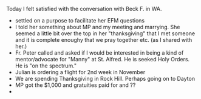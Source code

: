 Today I felt satisfied with the conversation with Beck F. in WA.

- settled on a purpose to facilitate her EFM questions
- I told her something about MP and my meeting and marrying. She seemed a little bit over the top in her "thanksgiving" that I met someone and it is complete enoughy that we pray together etc. (as I shared with her.)
- Fr. Peter called and asked if I would be interested in being a kind of mentor/advocate for "Manny" at St. Alfred. He is seeked Holy Orders. He is "on the spectrum."
- Julian is ordering a flight for 2nd week in November
- We are spending Thanksgiving in Rock Hill. Perhaps going on to Dayton
- MP got the $1,000 and gratuities paid for and ??
- 